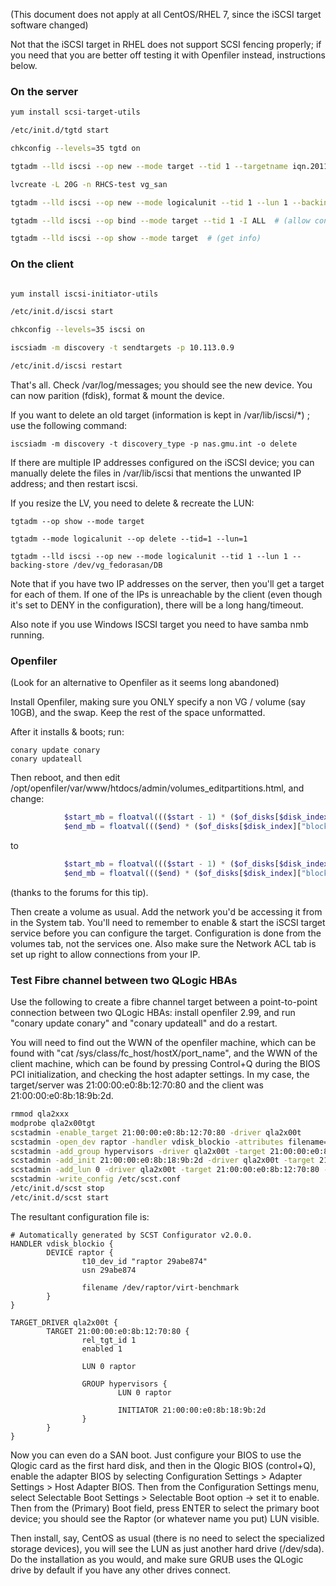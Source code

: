 (This document does not apply at all CentOS/RHEL 7, since the iSCSI target software changed)

Not that the iSCSI target in RHEL does not support SCSI fencing properly; if you need that you are better off testing it with Openfiler instead, instructions below.


### On the server

```bash
yum install scsi-target-utils

/etc/init.d/tgtd start

chkconfig --levels=35 tgtd on

tgtadm --lld iscsi --op new --mode target --tid 1 --targetname iqn.2011-03.com.rizvir.main.rhcstest  # (lld = driver, op = operation, tid = target ID number)

lvcreate -L 20G -n RHCS-test vg_san

tgtadm --lld iscsi --op new --mode logicalunit --tid 1 --lun 1 --backing-store /dev/vg_san/RHCS-test

tgtadm --lld iscsi --op bind --mode target --tid 1 -I ALL  # (allow connections from any IP)

tgtadm --lld iscsi --op show --mode target  # (get info)

```


### On the client

```bash

yum install iscsi-initiator-utils

/etc/init.d/iscsi start

chkconfig --levels=35 iscsi on

iscsiadm -m discovery -t sendtargets -p 10.113.0.9

/etc/init.d/iscsi restart

```

That's all. Check /var/log/messages; you should see the new device. You can now parition (fdisk), format & mount the device.

If you want to delete an old target (information is kept in /var/lib/iscsi/*) ; use the following command:
```
iscsiadm -m discovery -t discovery_type -p nas.gmu.int -o delete
```

If there are multiple IP addresses configured on the iSCSI device; you can manually delete the files in /var/lib/iscsi that mentions the unwanted IP address; and then restart iscsi.

If you resize the LV, you need to delete & recreate the LUN:

```
tgtadm --op show --mode target

tgtadm --mode logicalunit --op delete --tid=1 --lun=1

tgtadm --lld iscsi --op new --mode logicalunit --tid 1 --lun 1 --backing-store /dev/vg_fedorasan/DB
```

Note that if you have two IP addresses on the server, then you'll get a target for each of them. If one of the IPs is unreachable by the client (even though it's set to DENY in the configuration), there will be a long hang/timeout.

Also note if you use Windows ISCSI target you need to have samba nmb running.


### Openfiler

(Look for an alternative to Openfiler as it seems long abandoned)

Install Openfiler, making sure you ONLY specify a non VG / volume (say 10GB), and the swap. Keep the rest of the space unformatted.

After it installs & boots; run:

```
conary update conary
conary updateall
```

Then reboot, and then edit /opt/openfiler/var/www/htdocs/admin/volumes_editpartitions.html, and change:
```php
            $start_mb = floatval((($start - 1) * ($of_disks[$disk_index]["blocksize"] / 2) * $of_disks[$disk_index]["sectors"] * $of_disks[$disk_index]["heads"]) / (1024 * 1024.0));
            $end_mb = floatval((($end) * ($of_disks[$disk_index]["blocksize"] / 2) * $of_disks[$disk_index]["sectors"] * $of_disks[$disk_index]["heads"]) / (1024 * 1024.0)) - 1;
```
to
```php
            $start_mb = floatval((($start - 1) * ($of_disks[$disk_index]["blocksize"] / 2) * $of_disks[$disk_index]["sectors"] * $of_disks[$disk_index]["heads"]) / (1000 * 1000.0));
            $end_mb = floatval((($end) * ($of_disks[$disk_index]["blocksize"] / 2) * $of_disks[$disk_index]["sectors"] * $of_disks[$disk_index]["heads"]) / (1000 * 1000.0)) - 1;
```
(thanks to the forums for this tip).

Then create a volume as usual. Add the network you'd be accessing it from in the System tab. You'll need to remember to enable & start the iSCSI target service before you can configure the target. Configuration is done from the volumes tab, not the services one. Also make sure the Network ACL tab is set up right to allow connections from your IP.


### Test Fibre channel between two QLogic HBAs

Use the following to create a fibre channel target between a point-to-point connection between two QLogic HBAs: install openfiler 2.99, and run "conary update conary" and "conary updateall" and do a restart.

You will need to find out the WWN of the openfiler machine, which can be found with "cat /sys/class/fc_host/hostX/port_name", and the WWN of the client machine, which can be found by pressing Control+Q during the BIOS PCI initialization, and checking the host adapter settings. In my case, the target/server was 21:00:00:e0:8b:12:70:80 and the client was 21:00:00:e0:8b:18:9b:2d.

```bash
rmmod qla2xxx
modprobe qla2x00tgt
scstadmin -enable_target 21:00:00:e0:8b:12:70:80 -driver qla2x00t
scstadmin -open_dev raptor -handler vdisk_blockio -attributes filename=/dev/raptor/virt-benchmark
scstadmin -add_group hypervisors -driver qla2x00t -target 21:00:00:e0:8b:12:70:80
scstadmin -add_init 21:00:00:e0:8b:18:9b:2d -driver qla2x00t -target 21:00:00:e0:8b:12:70:80 -group hypervisors
scstadmin -add_lun 0 -driver qla2x00t -target 21:00:00:e0:8b:12:70:80 -group hypervisors -device raptor
scstadmin -write_config /etc/scst.conf
/etc/init.d/scst stop
/etc/init.d/scst start
```

The resultant configuration file is:
```
# Automatically generated by SCST Configurator v2.0.0.
HANDLER vdisk_blockio {
        DEVICE raptor {
                t10_dev_id "raptor 29abe874"
                usn 29abe874

                filename /dev/raptor/virt-benchmark
        }
}

TARGET_DRIVER qla2x00t {
        TARGET 21:00:00:e0:8b:12:70:80 {
                rel_tgt_id 1
                enabled 1

                LUN 0 raptor

                GROUP hypervisors {
                        LUN 0 raptor

                        INITIATOR 21:00:00:e0:8b:18:9b:2d
                }
        }
}
```

Now you can even do a SAN boot. Just configure your BIOS to use the Qlogic card as the first hard disk, and then in the Qlogic BIOS (control+Q), enable the adapter BIOS by selecting Configuration Settings > Adapter Settings > Host Adapter BIOS. Then from the Configuration Settings menu, select Selectable Boot Settings > Selectable Boot option -> set it to enable. Then from the (Primary) Boot field, press ENTER to select the primary boot device; you should see the Raptor (or whatever name you put) LUN visible.

Then install, say, CentOS as usual (there is no need to select the specialized storage devices), you will see the LUN as just another hard drive (/dev/sda). Do the installation as you would, and make sure GRUB uses the QLogic drive by default if you have any other drives connect.






